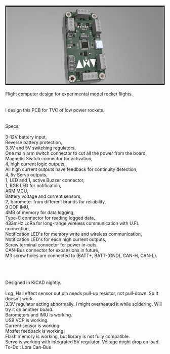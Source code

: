 ![alt text](https://github.com/emrelio/ANV_Flight_Computer/blob/main/ANV_V1.2/Medya%20Dosyalar%C4%B1/ANV1.jpg?raw=true)
<br />
<br />
Flight computer design for experimental model rocket flights.
<br />
<br />
<br />
I design this PCB for TVC of low power rockets.
<br />
<br />
<br />
Specs:
<br />
<br />
3-12V battery input,
<br />
Reverse battery protection,
<br />
3.3V and 5V switching regulators,
<br />
One main arm switch connector to cut all the power from the board,
<br />
Magnetic Switch connector for activation,
<br />
4, high current logic outputs,
<br />
All high current outputs have feedback for continuity detection,
<br />
4, 5v Servo outputs,
<br />
1,  LED and 1, active Buzzer connector,
<br />
1, RGB LED for notification,
<br />
ARM MCU,
<br />
Battery voltage and current sensors,
<br />
2, barometer from different brands for reliability,
<br />
9 DOF IMU,
<br />
4MB of memory for data logging,
<br />
Type-C connector for reading logged data,
<br />
433mHz LoRa for long-range wireless communication with U.FL connection,
<br />
Notification LED's for memory write and wireless communication,
<br />
Notification LED's for each high current outputs,
<br />
Screw terminal connector for power in-outs,
<br />
CAN-Bus connector for expansions in future,
<br />
M3 screw holes are connected to (BATT+, BATT-(GND), CAN-H, CAN-L).
<br />
<br />
<br />
<br />
<br />
Designed in KiCAD nightly.
<br />
<br />
Log:
Hall effect sensor out pin needs pull-up resistor, not pull-down. So It doesn't work.<br />
3.3V regulator acting abnormally. I might overheated it while soldering. Will try it on another board.<br />
Barometers and IMU is working.<br />
USB VCP is working.<br />
Current sensor is working.<br />
Mosfet feedback is working.<br />
Flash memory is working, but library is not fully compatible.<br />
Servo is working with integrated 5V regulator. Voltage might drop on load.
<br />
To-Do :
Lora
Can-Bus
<br />
<br />

